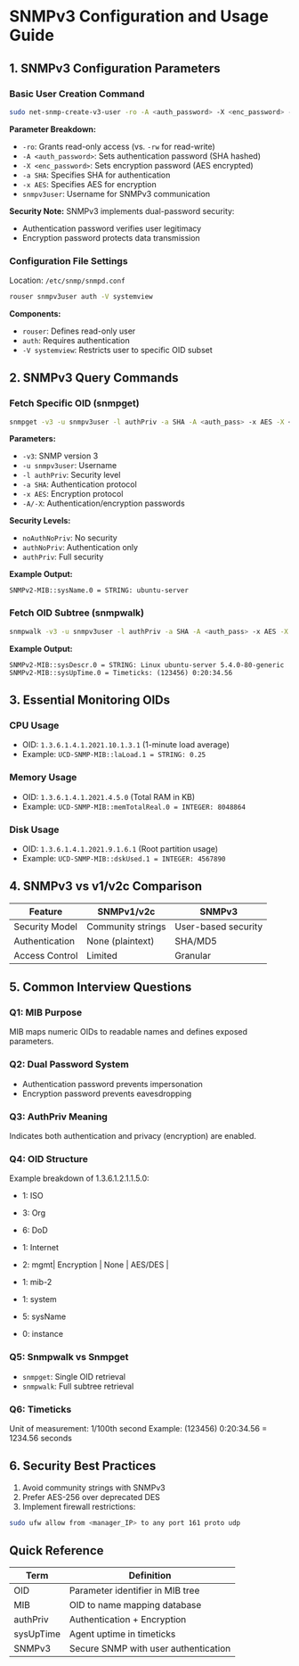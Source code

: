 # SNMPv3 Configuration and Usage Guide

## 1. SNMPv3 Configuration Parameters

### Basic User Creation Command
```bash
sudo net-snmp-create-v3-user -ro -A <auth_password> -X <enc_password> -a SHA -x AES snmpv3user
```

**Parameter Breakdown:**
- `-ro`: Grants read-only access (vs. `-rw` for read-write)
- `-A <auth_password>`: Sets authentication password (SHA hashed)
- `-X <enc_password>`: Sets encryption password (AES encrypted)
- `-a SHA`: Specifies SHA for authentication
- `-x AES`: Specifies AES for encryption
- `snmpv3user`: Username for SNMPv3 communication

**Security Note:**
SNMPv3 implements dual-password security:
- Authentication password verifies user legitimacy
- Encryption password protects data transmission

### Configuration File Settings
Location: `/etc/snmp/snmpd.conf`
```bash
rouser snmpv3user auth -V systemview
```

**Components:**
- `rouser`: Defines read-only user
- `auth`: Requires authentication
- `-V systemview`: Restricts user to specific OID subset

## 2. SNMPv3 Query Commands

### Fetch Specific OID (snmpget)
```bash
snmpget -v3 -u snmpv3user -l authPriv -a SHA -A <auth_pass> -x AES -X <enc_pass> <agent_IP> 1.3.6.1.2.1.1.5.0
```

**Parameters:**
- `-v3`: SNMP version 3
- `-u snmpv3user`: Username
- `-l authPriv`: Security level
- `-a SHA`: Authentication protocol
- `-x AES`: Encryption protocol
- `-A/-X`: Authentication/encryption passwords

**Security Levels:**
- `noAuthNoPriv`: No security
- `authNoPriv`: Authentication only
- `authPriv`: Full security

**Example Output:**
```
SNMPv2-MIB::sysName.0 = STRING: ubuntu-server
```

### Fetch OID Subtree (snmpwalk)
```bash
snmpwalk -v3 -u snmpv3user -l authPriv -a SHA -A <auth_pass> -x AES -X <enc_pass> <agent_IP> 1.3.6.1.2.1.1
```

**Example Output:**
```
SNMPv2-MIB::sysDescr.0 = STRING: Linux ubuntu-server 5.4.0-80-generic
SNMPv2-MIB::sysUpTime.0 = Timeticks: (123456) 0:20:34.56
```

## 3. Essential Monitoring OIDs

### CPU Usage
- OID: `1.3.6.1.4.1.2021.10.1.3.1` (1-minute load average)
- Example: `UCD-SNMP-MIB::laLoad.1 = STRING: 0.25`

### Memory Usage
- OID: `1.3.6.1.4.1.2021.4.5.0` (Total RAM in KB)
- Example: `UCD-SNMP-MIB::memTotalReal.0 = INTEGER: 8048864`

### Disk Usage
- OID: `1.3.6.1.4.1.2021.9.1.6.1` (Root partition usage)
- Example: `UCD-SNMP-MIB::dskUsed.1 = INTEGER: 4567890`

## 4. SNMPv3 vs v1/v2c Comparison

| Feature | SNMPv1/v2c | SNMPv3 |
|---------|------------|---------|
| Security Model | Community strings | User-based security |
| Authentication | None (plaintext) | SHA/MD5 |
| Access Control | Limited | Granular |

## 5. Common Interview Questions

### Q1: MIB Purpose
MIB maps numeric OIDs to readable names and defines exposed parameters.

### Q2: Dual Password System
- Authentication password prevents impersonation
- Encryption password prevents eavesdropping

### Q3: AuthPriv Meaning
Indicates both authentication and privacy (encryption) are enabled.

### Q4: OID Structure
Example breakdown of 1.3.6.1.2.1.1.5.0:
- 1: ISO
- 3: Org
- 6: DoD
- 1: Internet
- 2: mgmt| Encryption | None | AES/DES |

- 1: mib-2
- 1: system
- 5: sysName
- 0: instance

### Q5: Snmpwalk vs Snmpget
- `snmpget`: Single OID retrieval
- `snmpwalk`: Full subtree retrieval

### Q6: Timeticks
Unit of measurement: 1/100th second
Example: (123456) 0:20:34.56 = 1234.56 seconds

## 6. Security Best Practices

1. Avoid community strings with SNMPv3
2. Prefer AES-256 over deprecated DES
3. Implement firewall restrictions:
```bash
sudo ufw allow from <manager_IP> to any port 161 proto udp
```

## Quick Reference

| Term | Definition |
|------|------------|
| OID | Parameter identifier in MIB tree |
| MIB | OID to name mapping database |
| authPriv | Authentication + Encryption |
| sysUpTime | Agent uptime in timeticks |
| SNMPv3 | Secure SNMP with user authentication |